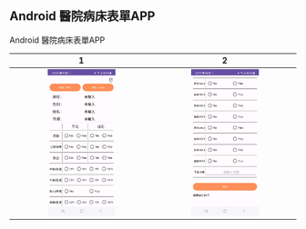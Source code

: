Android 醫院病床表單APP
-------------

Android 醫院病床表單APP

| 1 | 2 |
| :----: | :----: |
| <img src="images/page1.jpg" width="50%"> | <img src="images/page2.jpg" width="50%">|
